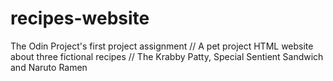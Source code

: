 # recipes-website
The Odin Project's first project assignment // A pet project HTML website about three fictional recipes // The Krabby Patty, Special Sentient Sandwich and Naruto Ramen

<!-- Upon completion, I hope to have demonstrated the bare basic understanding of utilising Git, GitHub, the command line, and Visual Studio Code. -->
